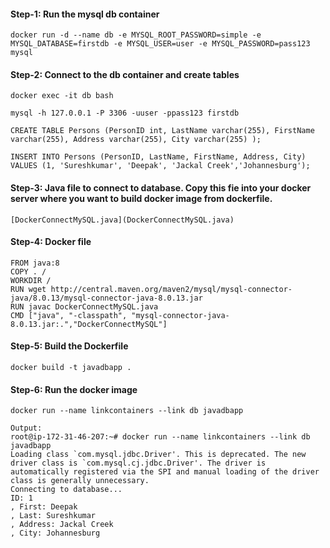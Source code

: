 #### Step-1: Run the mysql db container

    docker run -d --name db -e MYSQL_ROOT_PASSWORD=simple -e MYSQL_DATABASE=firstdb -e MYSQL_USER=user -e MYSQL_PASSWORD=pass123 mysql

#### Step-2: Connect to the db container and create tables

    docker exec -it db bash

    mysql -h 127.0.0.1 -P 3306 -uuser -ppass123 firstdb

    CREATE TABLE Persons (PersonID int, LastName varchar(255), FirstName varchar(255), Address varchar(255), City varchar(255) );

    INSERT INTO Persons (PersonID, LastName, FirstName, Address, City) VALUES (1, 'Sureshkumar', 'Deepak', 'Jackal Creek','Johannesburg');

#### Step-3: Java file to connect to database. Copy this fie into your docker server where you want to build docker image from dockerfile.

    [DockerConnectMySQL.java](DockerConnectMySQL.java)

#### Step-4: Docker file

    FROM java:8
    COPY . /
    WORKDIR /
    RUN wget http://central.maven.org/maven2/mysql/mysql-connector-java/8.0.13/mysql-connector-java-8.0.13.jar
    RUN javac DockerConnectMySQL.java
    CMD ["java", "-classpath", "mysql-connector-java-8.0.13.jar:.","DockerConnectMySQL"]


#### Step-5: Build the Dockerfile

    docker build -t javadbapp .

#### Step-6: Run the docker image

    docker run --name linkcontainers --link db javadbapp
    
    Output:
    root@ip-172-31-46-207:~# docker run --name linkcontainers --link db javadbapp
    Loading class `com.mysql.jdbc.Driver'. This is deprecated. The new driver class is `com.mysql.cj.jdbc.Driver'. The driver is automatically registered via the SPI and manual loading of the driver class is generally unnecessary.
    Connecting to database...
    ID: 1
    , First: Deepak
    , Last: Sureshkumar
    , Address: Jackal Creek
    , City: Johannesburg


